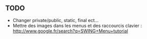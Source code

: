 ## TODO

- Changer private/public, static, final ect...
- Mettre des images dans les menus et des raccourcis clavier : http://www.google.fr/search?q=SWING+Menu+tutorial